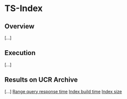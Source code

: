 # TS-Index

## Overview
[...]

## Execution
[...]

## Results on UCR Archive
[...]
[Range query response time](https://github.com/chgeorgakidis/ts_index/blob/main/ResponseTimeResults.md)
[Index build time](https://github.com/chgeorgakidis/ts_index/blob/main/BuildTimeResults.md)
[Index size](https://github.com/chgeorgakidis/ts_index/blob/main/IndexSizeResults.md)
